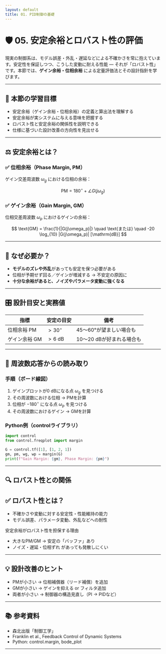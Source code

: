 ```yaml
---
layout: default
title: 01. PID制御の基礎
---
```


<!-- MathJax support for both inline and block math -->
<script type="text/javascript">
  window.MathJax = {
    tex: { inlineMath: [['$', '$'], ['\\(', '\\)']] },
    svg: { fontCache: 'global' }
  };
</script>
<script type="text/javascript"
  async
  src="https://cdn.jsdelivr.net/npm/mathjax@3/es5/tex-mml-chtml.js">
</script>

# 🛡️ 05. 安定余裕とロバスト性の評価

現実の制御系は、モデル誤差・外乱・遅延などによる不確かさを常に抱えています。安定性を保証しつつ、こうした変動に耐える性能 ― それが「ロバスト性」です。本節では、**ゲイン余裕・位相余裕** による定量評価法とその設計指針を学びます。

---

## 🎯 本節の学習目標

- 安定余裕（ゲイン余裕・位相余裕）の定義と算出法を理解する
- 安定余裕が実システムに与える意味を把握する
- ロバスト性と安定余裕の関係性を説明できる
- 仕様に基づいた設計改善の方向性を見出せる

---

## ⚖️ 安定余裕とは？

### ✅ 位相余裕（Phase Margin, PM）

ゲイン交差周波数 $\omega_g$ における位相の余裕：

$$
\text{PM} = 180^\circ + \angle G(j\omega_g)
$$

### ✅ ゲイン余裕（Gain Margin, GM）

位相交差周波数 $\omega_p$ におけるゲインの余裕：

$$
\text{GM} = \frac{1}{|G(j\omega_p)|} \quad \text{または} \quad -20 \log_{10} |G(j\omega_p)| [\mathrm{dB}]
$$

---

## 🧠 なぜ必要か？

- **モデルのズレや外乱**があっても安定を保つ必要がある
- 位相が予期せず回る／ゲインが増減する → 不安定の原因に
- **十分な余裕があると、ノイズやパラメータ変動に強くなる**

---

## 🎛️ 設計目安と実務値

| 指標 | 安定の目安 | 備考 |
|------|------------|------|
| 位相余裕 PM | $> 30^\circ$ | 45～60°が望ましい場合も |
| ゲイン余裕 GM | $> 6$ dB     | 10～20 dBが好まれる場合も |

---

## 🧪 周波数応答からの読み取り

### 手順（ボード線図）

1. ゲインプロットが0 dBになる点 $\omega_g$ を見つける  
2. その周波数における位相 → PMを計算  
3. 位相が $-180^\circ$ になる点 $\omega_p$ を見つける  
4. その周波数におけるゲイン → GMを計算  

### Python例（controlライブラリ）

```python
import control
from control.freqplot import margin

G = control.tf([1], [1, 2, 1])
gm, pm, wg, wp = margin(G)
print(f"Gain Margin: {gm}, Phase Margin: {pm}")
```

--- 

## 🔍 ロバスト性との関係

## ✅ ロバスト性とは？
- 不確かさや変動に対する安定性・性能維持の能力
- モデル誤差、パラメータ変動、外乱などへの耐性

安定余裕がロバスト性を担保する理由
- 大きなPM/GM → 安定の「バッファ」あり
- ノイズ・遅延・位相ずれ があっても発散しにくい

---

## 💡 設計改善のヒント
- PMが小さい → 位相補償器（リード補償）を追加
- GMが小さい → ゲインを抑える or フィルタ追加
- 両者が小さい → 制御器の構造見直し（PI → PIDなど）

---

## 📚 参考資料
- 森北出版「制御工学」
- Franklin et al., Feedback Control of Dynamic Systems
- Python: control.margin, bode_plot

---
